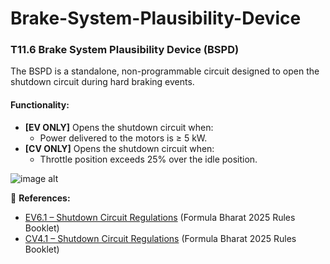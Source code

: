 # Brake-System-Plausibility-Device

### T11.6 Brake System Plausibility Device (BSPD)

The BSPD is a standalone, non-programmable circuit designed to open the shutdown circuit during hard braking events. 

#### Functionality:
- **[EV ONLY]** Opens the shutdown circuit when:
  - Power delivered to the motors is ≥ 5 kW.
- **[CV ONLY]** Opens the shutdown circuit when:
  - Throttle position exceeds 25% over the idle position.

![image alt](images/BSPD_Formula_Manipal_Task_img.png)

🔧 **References:**  
- [EV6.1 – Shutdown Circuit Regulations](#) (Formula Bharat 2025 Rules Booklet)  
- [CV4.1 – Shutdown Circuit Regulations](#) (Formula Bharat 2025 Rules Booklet)  

